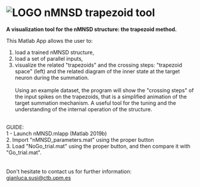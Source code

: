 ![LOGO](https://github.com/LCCN/Frontiers2020/blob/master/LOGO.png?raw=true "LOGO")  nMNSD trapezoid tool
=====

**A visualization tool for the nMNSD structure: the trapezoid method.**

This Matlab App allows the user to:<br />
1) load a trained nMNSD structure,<br />
2) load a set of parallel inputs,<br />
3) visualize the related "trapezoids" and the crossing steps: "trapezoid space" (left) and the related diagram of the inner state at the target neuron during the summation.
<br /><br />
Using an example dataset, the program will show the "crossing steps" of the input spikes on the trapezoids, that is a simplified 
animation of the target summation mechanism. A useful tool for the tuning and the understanding of the internal 
operation of the structure.
<br /><br />

GUIDE:<br />
1 - Launch nMNSD.mlapp (Matlab 2019b)<br />
2.  Import "nMNSD_parameters.mat" using the proper button<br />
3.  Load "NoGo_trial.mat" using the proper button, and then compare it with "Go_trial.mat".<br />
<br /><br />
Don't hesitate to contact us for further information: gianluca.susi@ctb.upm.es

